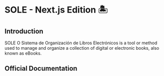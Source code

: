 # SOLE - Next.js Edition 🏝️

## Introduction

SOLE O Sistema de Organización de Libros Electrónicos is a tool or method used to manage and organize a collection of digital or electronic books, also known as eBooks.

## Official Documentation